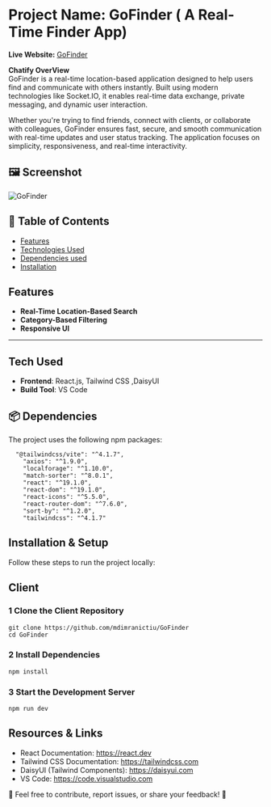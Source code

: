 # Project Name: GoFinder ( A Real-Time Finder App)


**Live Website:** [GoFinder](https://go-finder-client.vercel.app/) 

**Chatify OverView**  
GoFinder is a real-time location-based application designed to help users find and communicate with others instantly. Built using modern technologies like Socket.IO, it enables real-time data exchange, private messaging, and dynamic user interaction.

Whether you're trying to find friends, connect with clients, or collaborate with colleagues, GoFinder ensures fast, secure, and smooth communication with real-time updates and user status tracking. The application focuses on simplicity, responsiveness, and real-time interactivity.

 ## 🖼 Screenshot  
![GoFinder](https://i.ibb.co/4RXxQpzF/Screenshot-1-6-2025-21511-localhost.jpg)

## 📖 Table of Contents

- [Features](#features)
- [Technologies Used](#technologies-used)
- [Dependencies used](#dependencies-used)
- [Installation](#installation)


## Features  

- **Real-Time Location-Based Search**  
- **Category-Based Filtering**   
- **Responsive UI**

---

##  Tech Used 

- **Frontend**: React.js, Tailwind CSS ,DaisyUI  
- **Build Tool**: VS Code


## 📦 Dependencies  
The project uses the following npm packages:  
```
  "@tailwindcss/vite": "^4.1.7",
    "axios": "^1.9.0",
    "localforage": "^1.10.0",
    "match-sorter": "^8.0.1",
    "react": "^19.1.0",
    "react-dom": "^19.1.0",
    "react-icons": "^5.5.0",
    "react-router-dom": "^7.6.0",
    "sort-by": "^1.2.0",
    "tailwindcss": "^4.1.7"
```

##  Installation & Setup  
Follow these steps to run the project locally:  
 ## Client
### 1 Clone the Client Repository  
```
git clone https://github.com/mdimranictiu/GoFinder
cd GoFinder
```

### 2 Install Dependencies
```
npm install
```
### 3 Start the Development Server
```
npm run dev
```
 ## Resources & Links
- React Documentation: https://react.dev
- Tailwind CSS Documentation: https://tailwindcss.com
- DaisyUI (Tailwind Components): https://daisyui.com
- VS Code: https://code.visualstudio.com

📌 Feel free to contribute, report issues, or share your feedback! 🚀
